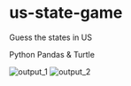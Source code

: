 # us-state-game
Guess the states in US

Python Pandas & Turtle

![output_1](https://user-images.githubusercontent.com/18055970/174467651-e492462c-c87b-470c-bba2-303b0602a688.PNG)
![output_2](https://user-images.githubusercontent.com/18055970/174467656-9eb72fc9-91cd-4e6b-8a2f-197294e45c09.PNG)
